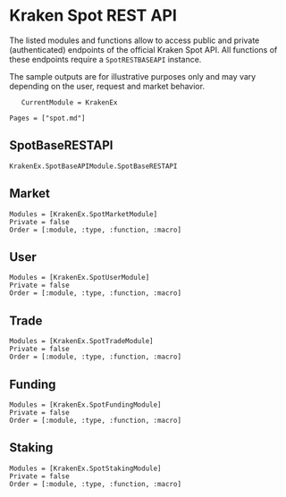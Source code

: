 # Kraken Spot REST API

The listed modules and functions allow to access public and private (authenticated) endpoints of the official Kraken Spot API. 
All functions of these endpoints require a `SpotRESTBASEAPI` instance. 

The sample outputs are for illustrative purposes only and may vary depending on the user, request and market behavior.


```@meta
   CurrentModule = KrakenEx
```

```@contents
Pages = ["spot.md"]
```

## SpotBaseRESTAPI

```@docs
KrakenEx.SpotBaseAPIModule.SpotBaseRESTAPI
```

## Market

```@autodocs
Modules = [KrakenEx.SpotMarketModule]
Private = false
Order = [:module, :type, :function, :macro]
```

## User

```@autodocs
Modules = [KrakenEx.SpotUserModule]
Private = false
Order = [:module, :type, :function, :macro]
```

## Trade

```@autodocs
Modules = [KrakenEx.SpotTradeModule]
Private = false
Order = [:module, :type, :function, :macro]
```

## Funding

```@autodocs
Modules = [KrakenEx.SpotFundingModule]
Private = false
Order = [:module, :type, :function, :macro]
```

## Staking

```@autodocs
Modules = [KrakenEx.SpotStakingModule]
Private = false
Order = [:module, :type, :function, :macro]
```

